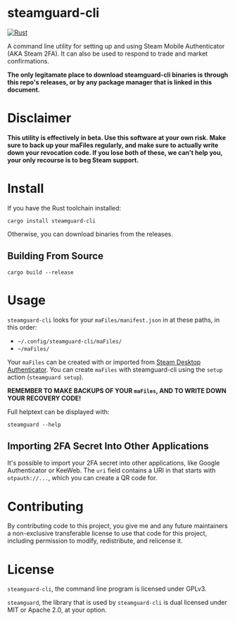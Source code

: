 # steamguard-cli

[![Rust](https://github.com/dyc3/steamguard-cli/actions/workflows/rust.yml/badge.svg)](https://github.com/dyc3/steamguard-cli/actions/workflows/rust.yml)

A command line utility for setting up and using Steam Mobile Authenticator (AKA Steam 2FA). It can also be used to respond to trade and market confirmations.

**The only legitamate place to download steamguard-cli binaries is through this repo's releases, or by any package manager that is linked in this document.**

# Disclaimer
**This utility is effectively in beta. Use this software at your own risk. Make sure to back up your maFiles regularly, and make sure to actually write down your revocation code. If you lose both of these, we can't help you, your only recourse is to beg Steam support.**

# Install

If you have the Rust toolchain installed:
```
cargo install steamguard-cli
```

Otherwise, you can download binaries from the releases.

## Building From Source

```
cargo build --release
```

# Usage
`steamguard-cli` looks for your `maFiles/manifest.json` in at these paths, in this order:
- `~/.config/steamguard-cli/maFiles/`
- `~/maFiles/`

Your `maFiles` can be created with or imported from [Steam Desktop Authenticator][SDA]. You can create `maFiles` with steamguard-cli using the `setup` action (`steamguard setup`).

**REMEMBER TO MAKE BACKUPS OF YOUR `maFiles`, AND TO WRITE DOWN YOUR RECOVERY CODE!**

[SDA]: https://github.com/Jessecar96/SteamDesktopAuthenticator

Full helptext can be displayed with:
```
steamguard --help
```

## Importing 2FA Secret Into Other Applications

It's possible to import your 2FA secret into other applications, like Google Authenticator or KeeWeb. The `uri` field contains a URI in that starts with `otpauth://...`, which you can create a QR code for.

# Contributing

By contributing code to this project, you give me and any future maintainers a non-exclusive transferable license to use that code for this project, including permission to modify, redistribute, and relicense it.

# License

`steamguard-cli`, the command line program is licensed under GPLv3.

`steamguard`, the library that is used by `steamguard-cli` is dual licensed under MIT or Apache 2.0, at your option.
